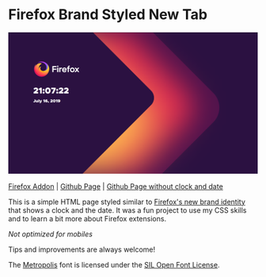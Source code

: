 # Firefox Brand Styled New Tab

![Preview](preview.png)

[Firefox Addon](https://addons.mozilla.org/en-US/firefox/addon/new-brand-tab/) |
 [Github Page](https://eleosos.github.io/firefox-brand-newtab/no-clock/) |
 [Github Page without clock and date](https://eleosos.github.io/firefox-brand-newtab/no-clock/)

This is a simple HTML page styled similar to [Firefox's new brand identity](https://mozilla.design/firefox/) that shows a clock and the date. It was a fun project to use my CSS skills and to learn a bit more about Firefox extensions.

*Not optimized for mobiles*

Tips and improvements are always welcome!

The [Metropolis](https://github.com/chrismsimpson/Metropolis) font is licensed under the [SIL Open Font License](https://github.com/chrismsimpson/Metropolis/blob/master/LICENSE.md).
